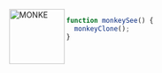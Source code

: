 <image align="left" src='/src/Shared/Images/MONKE.gif' height="100px" alt="MONKE"/>

```javascript
function monkeySee() {
  monkeyClone();
}
```
